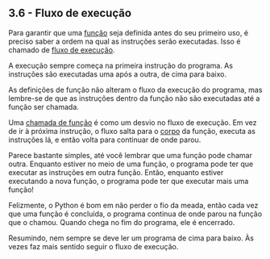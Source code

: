 ## 3.6 - Fluxo de execução

Para garantir que uma [função](13-glossario.md#função) seja definida antes do seu primeiro uso, é preciso saber a ordem na qual as instruções serão executadas. Isso é chamado de [fluxo de execução](13-glossario.md#fluxo-de-execução).

A execução sempre começa na primeira instrução do programa. As instruções são executadas uma após a outra, de cima para baixo.

As definições de função não alteram o fluxo da execução do programa, mas lembre-se de que as instruções dentro da função não são executadas até a função ser chamada.

Uma [chamada de função](13-glossario.md#chamada-de-função) é como um desvio no fluxo de execução. Em vez de ir à próxima instrução, o fluxo salta para o [corpo](13-glossario.md#corpo) da função, executa as instruções lá, e então volta para continuar de onde parou.

Parece bastante simples, até você lembrar que uma função pode chamar outra. Enquanto estiver no meio de uma função, o programa pode ter que executar as instruções em outra função. Então, enquanto estiver executando a nova função, o programa pode ter que executar mais uma função!

Felizmente, o Python é bom em não perder o fio da meada, então cada vez que uma função é concluída, o programa continua de onde parou na função que o chamou. Quando chega no fim do programa, ele é encerrado.

Resumindo, nem sempre se deve ler um programa de cima para baixo. Às vezes faz mais sentido seguir o fluxo de execução.

